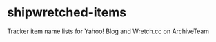 shipwretched-items
==================

Tracker item name lists for Yahoo! Blog and Wretch.cc on ArchiveTeam
